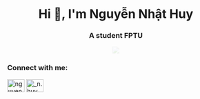 <h1 align="center">Hi 👋, I'm Nguyễn Nhật Huy</h1>
<h3 align="center">A student FPTU</h3>

<p align="center" style="opacity: 0.1;">
<img src="https://media.giphy.com/media/JZb27qeFflR782iT2m/giphy.gif">
</p>

<h3 align="left">Connect with me:</h3>
<p align="left">
<a href="https://fb.com/nguyennhathuy.orit" target="blank"><img align="center" src="https://cdn.jsdelivr.net/npm/simple-icons@3.0.1/icons/facebook.svg" alt="nguyennhathuy.orit" height="30" width="40" /></a>
<a href="https://instagram.com/_n.huy.n_" target="blank"><img align="center" src="https://cdn.jsdelivr.net/npm/simple-icons@3.0.1/icons/instagram.svg" alt="_n.huy.n_" height="30" width="40" /></a>
</p>
